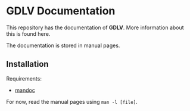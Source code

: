 # GDLV Documentation
This repository has the documentation of **GDLV**. More information
about this is found here.

The documentation is stored in manual pages.

## Installation
Requirements:
- [mandoc](https://mandoc.bsd.lv)

For now, read the manual pages using `man -l [file]`.
